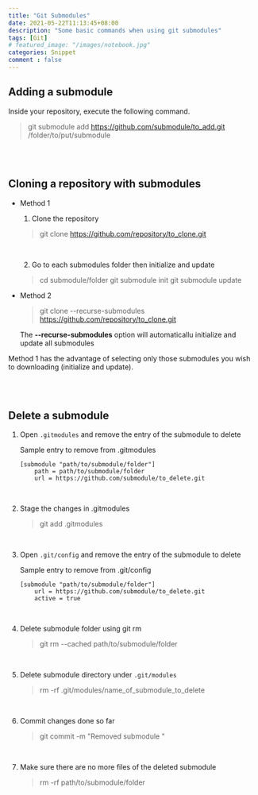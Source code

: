 ```yaml
---
title: "Git Submodules"
date: 2021-05-22T11:13:45+08:00
description: "Some basic commands when using git submodules"
tags: [Git]
# featured_image: "/images/notebook.jpg"
categories: Snippet
comment : false
---
```

## Adding a submodule
Inside your repository, execute the following command.
> git submodule add https://github.com/submodule/to_add.git /folder/to/put/submodule

&nbsp;
<br>
<br>

## Cloning a repository with submodules

- Method 1 
    1. Clone the repository
    > git clone https://github.com/repository/to_clone.git

    &nbsp;
    <br>

    2. Go to each submodules folder then initialize and update 
    > cd submodule/folder
    > git submodule init
    > git submodule update

- Method 2
    > git clone --recurse-submodules https://github.com/repository/to_clone.git
    
    The **--recurse-submodules** option will automaticallu initialize and update all submodules

Method 1 has the advantage of selecting only those submodules you wish to downloading (initialize and update).

&nbsp;
<br>
<br>

## Delete a submodule

1. Open `.gitmodules` and remove the entry of the submodule to delete
    
    Sample entry to remove from .gitmodules
    ```
    [submodule "path/to/submodule/folder"]
    	path = path/to/submodule/folder
    	url = https://github.com/submodule/to_delete.git
    ```  
    &nbsp;
    <br>



2. Stage the changes in .gitmodules
    > git add .gitmodules

    &nbsp;
    <br>



3. Open `.git/config` and remove the entry of the submodule to delete
    
    Sample entry to remove from .git/config
    ```
    [submodule "path/to/submodule/folder"]
        url = https://github.com/submodule/to_delete.git
        active = true
    ```
    &nbsp;
    <br>



4. Delete submodule folder using git rm
    > git rm --cached path/to/submodule/folder

    &nbsp;
    <br>



5. Delete submodule directory under `.git/modules`
    > rm -rf .git/modules/name_of_submodule_to_delete

    &nbsp;
    <br>



6. Commit changes done so far
    > git commit -m "Removed submodule <submodule name>"

    &nbsp;
    <br>



7. Make sure there are no more files of the deleted submodule
    > rm -rf path/to/submodule/folder
